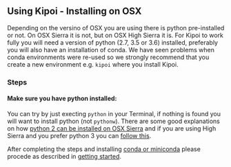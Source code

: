 ## Using Kipoi - Installing on OSX

Depending on the versino of OSX you are using there is python pre-installed or not. On OSX Sierra it is not, but on OSX High Sierra it is.
For Kipoi to work fully you will need a version of python (2.7, 3.5 or 3.6) installed, preferably you will also have an installation of conda.
We have seen problems when conda environments were re-used so we strongly recommend that you create a new environment e.g. `kipoi` where you
install Kipoi.

### Steps

#### Make sure you have python installed:

You can try by just execting `python` in your Terminal, if nothing is found you will want to install python (not `pythonw`).
There are some good explanations on how [python 2 can be installed on OSX Sierra](http://docs.python-guide.org/en/latest/starting/install/osx/)
and if you are using High Sierra and you prefer python 3 you can [follow this](http://docs.python-guide.org/en/latest/starting/install3/osx/).

After completing the steps and installing [conda or miniconda](https://conda.io/) please procede as described in [getting started](./01_Getting_started).
